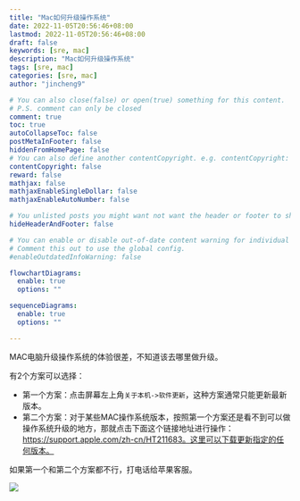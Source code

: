 ```yaml
---
title: "Mac如何升级操作系统"
date: 2022-11-05T20:56:46+08:00
lastmod: 2022-11-05T20:56:46+08:00
draft: false
keywords: [sre, mac]
description: "Mac如何升级操作系统"
tags: [sre, mac]
categories: [sre, mac]
author: "jincheng9"

# You can also close(false) or open(true) something for this content.
# P.S. comment can only be closed
comment: true
toc: true
autoCollapseToc: false
postMetaInFooter: false
hiddenFromHomePage: false
# You can also define another contentCopyright. e.g. contentCopyright: "This is another copyright."
contentCopyright: false
reward: false
mathjax: false
mathjaxEnableSingleDollar: false
mathjaxEnableAutoNumber: false

# You unlisted posts you might want not want the header or footer to show
hideHeaderAndFooter: false

# You can enable or disable out-of-date content warning for individual post.
# Comment this out to use the global config.
#enableOutdatedInfoWarning: false

flowchartDiagrams:
  enable: true
  options: ""

sequenceDiagrams: 
  enable: true
  options: ""

---
```


MAC电脑升级操作系统的体验很差，不知道该去哪里做升级。

有2个方案可以选择：

* 第一个方案：点击屏幕左上角`关于本机->软件更新`，这种方案通常只能更新最新版本。
* 第二个方案：对于某些MAC操作系统版本，按照第一个方案还是看不到可以做操作系统升级的地方，那就点击下面这个链接地址进行操作：https://support.apple.com/zh-cn/HT211683。这里可以下载更新指定的任何版本。

如果第一个和第二个方案都不行，打电话给苹果客服。



![](/img/wechat.png)

